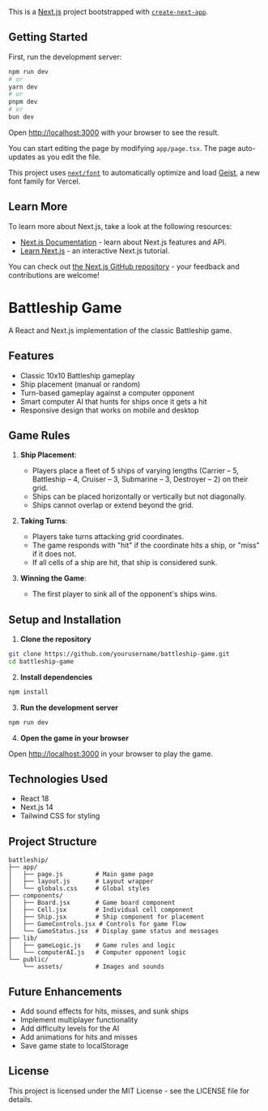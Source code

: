 This is a [Next.js](https://nextjs.org) project bootstrapped with [`create-next-app`](https://nextjs.org/docs/app/api-reference/cli/create-next-app).

## Getting Started

First, run the development server:

```bash
npm run dev
# or
yarn dev
# or
pnpm dev
# or
bun dev
```

Open [http://localhost:3000](http://localhost:3000) with your browser to see the result.

You can start editing the page by modifying `app/page.tsx`. The page auto-updates as you edit the file.

This project uses [`next/font`](https://nextjs.org/docs/app/building-your-application/optimizing/fonts) to automatically optimize and load [Geist](https://vercel.com/font), a new font family for Vercel.

## Learn More

To learn more about Next.js, take a look at the following resources:

- [Next.js Documentation](https://nextjs.org/docs) - learn about Next.js features and API.
- [Learn Next.js](https://nextjs.org/learn) - an interactive Next.js tutorial.

You can check out [the Next.js GitHub repository](https://github.com/vercel/next.js) - your feedback and contributions are welcome!


# Battleship Game

A React and Next.js implementation of the classic Battleship game.

## Features

- Classic 10x10 Battleship gameplay
- Ship placement (manual or random)
- Turn-based gameplay against a computer opponent
- Smart computer AI that hunts for ships once it gets a hit
- Responsive design that works on mobile and desktop

## Game Rules

1. **Ship Placement**:
   * Players place a fleet of 5 ships of varying lengths (Carrier – 5, Battleship – 4, Cruiser – 3, Submarine – 3, Destroyer – 2) on their grid.
   * Ships can be placed horizontally or vertically but not diagonally.
   * Ships cannot overlap or extend beyond the grid.

2. **Taking Turns**:
   * Players take turns attacking grid coordinates.
   * The game responds with "hit" if the coordinate hits a ship, or "miss" if it does not.
   * If all cells of a ship are hit, that ship is considered sunk.

3. **Winning the Game**:
   * The first player to sink all of the opponent's ships wins.

## Setup and Installation

1. **Clone the repository**

```bash
git clone https://github.com/yourusername/battleship-game.git
cd battleship-game
```

2. **Install dependencies**

```bash
npm install
```

3. **Run the development server**

```bash
npm run dev
```

4. **Open the game in your browser**

Open [http://localhost:3000](http://localhost:3000) in your browser to play the game.

## Technologies Used

- React 18
- Next.js 14
- Tailwind CSS for styling

## Project Structure

```
battleship/
├── app/
│   ├── page.js         # Main game page
│   ├── layout.js       # Layout wrapper
│   └── globals.css     # Global styles
├── components/
│   ├── Board.jsx       # Game board component
│   ├── Cell.jsx        # Individual cell component
│   ├── Ship.jsx        # Ship component for placement
│   ├── GameControls.jsx # Controls for game flow
│   └── GameStatus.jsx  # Display game status and messages
├── lib/
│   ├── gameLogic.js    # Game rules and logic
│   └── computerAI.js   # Computer opponent logic
└── public/
    └── assets/         # Images and sounds
```

## Future Enhancements

- Add sound effects for hits, misses, and sunk ships
- Implement multiplayer functionality
- Add difficulty levels for the AI
- Add animations for hits and misses
- Save game state to localStorage

## License

This project is licensed under the MIT License - see the LICENSE file for details.
